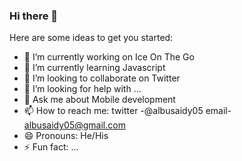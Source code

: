 ### Hi there 👋

Here are some ideas to get you started:

- 🔭 I’m currently working on Ice On The Go
- 🌱 I’m currently learning Javascript
- 👯 I’m looking to collaborate on Twitter
- 🤔 I’m looking for help with ...
- 💬 Ask me about Mobile development
- 📫 How to reach me: twitter -@albusaidy05 email- albusaidy05@gmail.com
- 😄 Pronouns: He/His
- ⚡ Fun fact: ...

